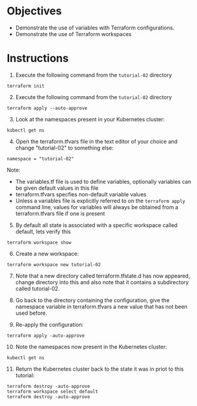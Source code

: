 # Objectives

- Demonstrate the use of variables with Terraform configurations.
- Demonstrate the use of Terraform workspaces

# Instructions

1. Execute the following command from the `tutorial-02` directory
```
terraform init 
```

2. Execute the following command from the `tutorial-02` directory
```
terraform apply --auto-approve 
```

3. Look at the namespaces present in your Kubernetes cluster:
```
kubectl get ns 
```

4. Open the terraform.tfvars file in the text editor of your choice and change "tutorial-02" to something else:
```
namespace = "tutorial-02"
```

Note:

- The variables.tf file is used to define variables, optionally variables can be given default values in this file
- terraform.tfvars specfies non-default variable values
- Unless a variables file is explicitly referred to on the ```terraform apply``` command line, values for variables will always be obtained from
  a terraform.tfvars file if one is present
  
5. By default all state is associated with a specific workspace called default, lets verify this
```
terraform workspace show
```

6. Create a new workspace:
```
terraform workspace new tutorial-02
```

7. Note that a new directory called terraform.tfstate.d has now appeared, change directory into this and also note that it contains a
   subdirectory called tutorial-02.
   
8. Go back to the directory containing the configuration, give the namespace variable in terraform.tfvars a new value that has not been used before.

9. Re-apply the configuration:
```
terraform apply -auto-approve
```

10. Note the namespaces now present in the Kubernetes cluster:
```
kubectl get ns
```

11. Return the Kubernetes cluster back to the state it was in priot to this tutorial:
```
terraform destroy -auto-approve
terraform workspace select default
terraform destroy -auto-approve
```
